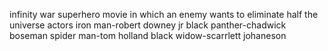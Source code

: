 infinity war
superhero movie in which an enemy wants to eliminate half the universe
actors
iron man-robert downey jr
black panther-chadwick boseman
spider man-tom holland
black widow-scarrlett johaneson
